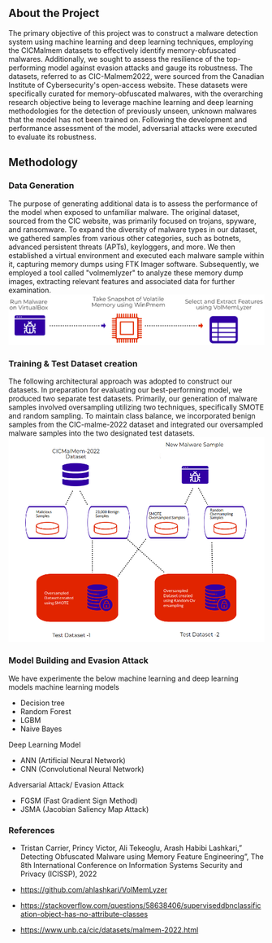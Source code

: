 ## About the Project
The primary objective of this project was to construct a malware detection system using machine learning and deep learning techniques, employing the CICMalmem datasets to effectively identify memory-obfuscated malwares. Additionally, we sought to assess the resilience of the top-performing model against evasion attacks and gauge its robustness. The datasets, referred to as CIC-Malmem2022, were sourced from the Canadian Institute of Cybersecurity's open-access website. These datasets were specifically curated for memory-obfuscated malwares, with the overarching research objective being to leverage machine learning and deep learning methodologies for the detection of previously unseen, unknown malwares that the model has not been trained on. Following the development and performance assessment of the model, adversarial attacks were executed to evaluate its robustness.

## Methodology
### Data Generation 
The purpose of generating additional data is to assess the performance of the model when exposed to unfamiliar malware. The original dataset, sourced from the CIC website, was primarily focused on trojans, spyware, and ransomware. To expand the diversity of malware types in our dataset, we gathered samples from various other categories, such as botnets, advanced persistent threats (APTs), keyloggers, and more. We then established a virtual environment and executed each malware sample within it, capturing memory dumps using FTK Imager software. Subsequently, we employed a tool called "volmemlyzer" to analyze these memory dump images, extracting relevant features and associated data for further examination.
![Screenshot width="10" height="10"](datasetgeneration.png)

### Training & Test Dataset creation
The following architectural approach was adopted to construct our datasets. In preparation for evaluating our best-performing model, we produced two separate test datasets. Primarily, our generation of malware samples involved oversampling utilizing two techniques, specifically SMOTE and random sampling. To maintain class balance, we incorporated benign samples from the CIC-malme-2022 dataset and integrated our oversampled malware samples into the two designated test datasets. 
![Screenshot width="10" height="10"](dataset.png)

### Model Building and Evasion Attack
We have experimente the below machine learning and deep learning models
machine learning models 
* Decision tree
* Random Forest
* LGBM
* Naive Bayes 

Deep Learning Model
* ANN (Artificial Neural Network)
* CNN (Convolutional Neural Network)

Adversarial Attack/ Evasion Attack
* FGSM (Fast Gradient Sign Method)
* JSMA (Jacobian Saliency Map Attack)

### References
* Tristan Carrier, Princy Victor, Ali Tekeoglu, Arash Habibi Lashkari,” Detecting Obfuscated Malware using Memory Feature Engineering”, The 8th International Conference on Information Systems Security and Privacy (ICISSP), 2022

* https://github.com/ahlashkari/VolMemLyzer
* https://stackoverflow.com/questions/58638406/superviseddbnclassification-object-has-no-attribute-classes
* https://www.unb.ca/cic/datasets/malmem-2022.html
